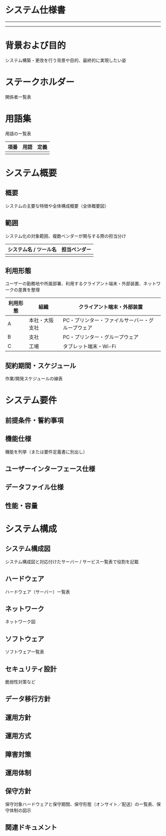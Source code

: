 # システム仕様書

---



---

# 背景および目的

システム構築・更改を行う背景や目的、最終的に実現したい姿

# ステークホルダー

関係者一覧表

# 用語集

用語の一覧表

| 項番 | 用語 | 定義 |
| ---- | ---- | ---- |
|      |      |      |

# システム概要

## 概要

システムの主要な特徴や全体構成概要（全体概要図）

## 範囲

システム化の対象範囲、複数ベンダーが関与する際の担当分け

| システム名 / ツール名 | 担当ベンダー |
| --------------------- | ------------ |
|                       |              |

## 利用形態

ユーザーの勤務地や所属部署、利用するクライアント端末・外部装置、ネットワークの差異を整理

| 利用形態 | 組織           | クライアント端末・外部装置                       |
| -------- | -------------- | ------------------------------------------------ |
| A        | 本社・大阪支社 | PC・プリンター・ファイルサーバー・グループウェア |
| B        | 支社           | PC・プリンター・グループウェア                   |
| C        | 工場           | タブレット端末・Wi-Fi                            |

## 契約期間・スケジュール

作業/開発スケジュールの線表

# システム要件

## 前提条件・誓約事項

## 機能仕様

機能を列挙（または要件定義書に別出し）

## ユーザーインターフェース仕様

## データファイル仕様

## 性能・容量

# システム構成

## システム構成図

システム構成図と対応付けたサーバー / サービス一覧表で役割を記載

## ハードウェア

ハードウェア（サーバー）一覧表

## ネットワーク

ネットワーク図

## ソフトウェア

ソフトウェア一覧表

## セキュリティ設計

脆弱性対策など

## データ移行方針

## 運用方針

## 運用方式

## 障害対策

## 運用体制

## 保守方針

保守対象ハードウェアと保守期間、保守形態（オンサイト／配送）の一覧表、保守体制の図示

## 関連ドキュメント
